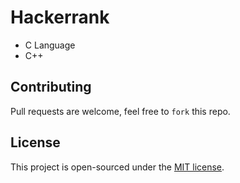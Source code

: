# Hackerrank

- C Language
- C++


## Contributing
Pull requests are welcome, feel free to ```fork``` this repo.

## License
This project is open-sourced under the [MIT license]().

